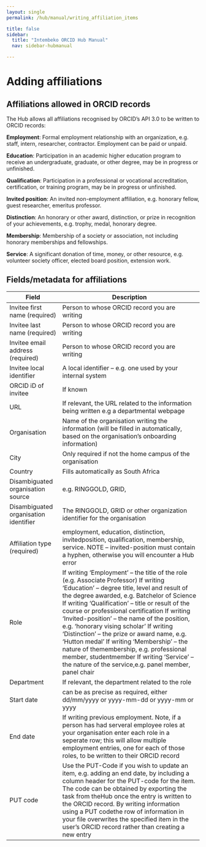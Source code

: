 ```yaml
---
layout: single
permalink: /hub/manual/writing_affiliation_items

title: false
sidebar:
  title: "Intembeko ORCID Hub Manual"
  nav: sidebar-hubmanual

---
```



# Adding affiliations
## Affiliations allowed in ORCID records
The Hub allows all affiliations recognised by ORCID’s API 3.0 to be written to ORCID
records:

**Employment**: Formal employment relationship with an organization, e.g. staff, intern, researcher, contractor.
Employment can be paid or unpaid.

**Education**: Participation in an academic higher education program to receive an undergraduate, graduate, or
other degree, may be in progress or unfinished.

**Qualification**: Participation in a professional or vocational accreditation, certification, or training program, may
be in progress or unfinished.

**Invited position**: An invited non-employment affiliation, e.g. honorary fellow, guest researcher, emeritus
professor.

**Distinction**: An honorary or other award, distinction, or prize in recognition of your achievements, e.g. trophy,
medal, honorary degree.

**Membership**: Membership of a society or association, not including honorary memberships and fellowships.

**Service**: A significant donation of time, money, or other resource, e.g. volunteer society officer, elected board
position, extension work.



## Fields/metadata for affiliations

| Field | Description |
| ----- | ----------- |
| Invitee first name (required) | Person to whose ORCID record you are writing |
| Invitee last name (required) | Person to whose ORCID record you are writing |
| Invitee email address (required) | Person to whose ORCID record you are writing |
| Invitee local identifier | A local identifier – e.g. one used by your internal system |
| ORCID iD of invitee | If known |
| URL | If relevant, the URL related to the information being written e.g a departmental webpage |
| Organisation | Name of the organisation writing the information (will be filled in automatically, based on the organisation’s onboarding information) |
| City | Only required if not the home campus of the organisation |
| Country | Fills automatically as South Africa |
| Disambiguated organisation source | e.g. RINGGOLD, GRID, |
| Disambiguated organisation identifier | The RINGGOLD, GRID or other organization identifier for the organisation |
| Affiliation type (required) | employment, education, distinction, invitedposition, qualification, membership, service. NOTE – invited-position must contain a hyphen, otherwise you will encounter a Hub error |
| Role | If writing ‘Employment’ – the title of the role (e.g. Associate Professor) If writing ‘Education’ – degree title, level and result of the degree awarded, e.g. Batchelor of Science If writing ‘Qualification’ – title or result of the course or professional certification If writing ‘Invited-position’ – the name of the position, e.g. ‘honorary vising scholar’ If writing ‘Distinction’ – the prize or award name, e.g. ‘Hutton medal’ If writing ‘Membership’ – the nature of themembership, e.g. professional member, studentmember If writing ‘Service’ – the nature of the service,e.g. panel member, panel chair |
| Department | If relevant, the department related to the role |
| Start date | can be as precise as required, either dd/mm/yyyy or yyyy-mm-dd or yyyy-mm or yyyy |
| End date | If writing previous employment. Note, if a person has had serveral employee roles at your organisation enter each role in a seperate row; this will allow multiple employment entries, one for each of those roles, to be written to their ORCID record | 
| PUT code | Use the PUT-Code if you wish to update an item, e.g. adding an end date, by including a column header for the PUT-code for the item. The code can be obtained by exporting the task from theHub once the entry is written to the ORCID record. By writing information using a PUT codethe row of information in your file overwrites the specified item in the user’s ORCID record rather than creating a new entry |

